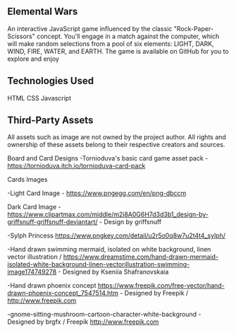 ## Elemental Wars

An interactive JavaScript game influenced by the classic "Rock-Paper-Scissors" concept. You'll engage in a match against the computer, which will make random selections from a pool of six elements: LIGHT, DARK, WIND, FIRE, WATER, and EARTH. The game is available on GitHub for you to explore and enjoy

## Technologies Used

HTML
CSS
Javascript

## Third-Party Assets

All assets such as image are not owned by the project author. All rights and ownership of these assets belong to their respective creators and sources.

Board and Card Designs
-Tornioduva's basic card game asset pack - https://tornioduva.itch.io/tornioduva-card-pack

Cards Images

-Light Card Image - https://www.pngegg.com/en/png-dbccm

Dark Card Image - https://www.clipartmax.com/middle/m2i8A0G6H7d3d3b1_design-by-griffsnuff-griffsnuff-deviantart/ - Design
by griffsnuff

-Sylph Princess https://www.pngkey.com/detail/u2r5o0q8w7u2t4t4_sylph/

-Hand drawn swimming mermaid, isolated on white background, linen vector illustration / https://www.dreamstime.com/hand-drawn-mermaid-isolated-white-background-linen-vectorillustration-swimming-image174749278 - Designed by Kseniia Shafranovskaia

-Hand drawn phoenix concept https://www.freepik.com/free-vector/hand-drawn-phoenix-concept_7547514.htm - Designed by Freepik / http://www.freepik.com

-gnome-sitting-mushroom-cartoon-character-white-background - Designed by brgfx / Freepik http://www.freepik.com
